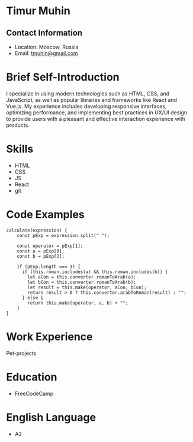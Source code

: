 # Timur Muhin
## Contact Information
* Location: Moscow, Russia
* Email: tmuhin@gmail.com
# Brief Self-Introduction
I specialize in using modern technologies such as HTML, CSS, and JavaScript, as well as popular libraries and frameworks like React and Vue.js. My experience includes developing responsive interfaces, optimizing performance, and implementing best practices in UX/UI design to provide users with a pleasant and effective interaction experience with products.
# Skills
* HTML
* CSS
* JS
* React
* git
# Code Examples
```
calculate(expression) {
    const pExp = expression.split(" ");

    const operator = pExp[1];
    const a = pExp[0];
    const b = pExp[2];

    if (pExp.length === 3) {
      if (this.roman.includes(a) && this.roman.includes(b)) {
        let aCon = this.converter.romanToArab(a);
        let bCon = this.converter.romanToArab(b);
        let result = this.make(operator, aCon, bCon);
        return result > 0 ? this.converter.arabToRoman(result) : "";
      } else {
        return this.make(operator, a, b) + "";
    }
}

```
# Work Experience
Pet-projects
# Education
* FreeCodeCamp
# English Language
* A2

